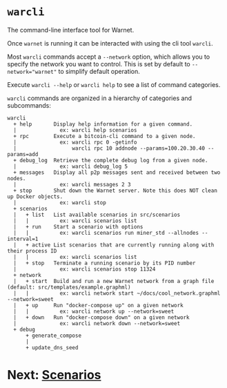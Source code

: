 # `warcli`

The command-line interface tool for Warnet.

Once `warnet` is running it can be interacted with using the cli tool `warcli`.

Most `warcli` commands accept a `--network` option, which allows you to specify
the network you want to control. This is set by default to `--network="warnet"`
to simplify default operation.

Execute `warcli --help` or `warcli help` to see a list of command categories.

`warcli` commands are organized in a hierarchy of categories and subcommands:

```
warcli
  + help       Display help information for a given command.
  |              ex: warcli help scenarios
  + rpc        Execute a bitcoin-cli command to a given node.
  |              ex: warcli rpc 0 -getinfo
  |                  warcli rpc 10 addnode --params=100.20.30.40 --params=add
  + debug_log  Retrieve the complete debug log from a given node.
  |              ex: warcli debug_log 5
  + messages   Display all p2p messages sent and received between two nodes.
  |              ex: warcli messages 2 3
  + stop       Shut down the Warnet server. Note this does NOT clean up Docker objects.
  |              ex: warcli stop
  + scenarios
  |   + list   List available scenarios in src/scenarios
  |   |          ex: warcli scenarios list
  |   + run    Start a scenario with options
  |   |          ex: warcli scenarios run miner_std --allnodes --interval=1
  |   + active List scenarios that are currently running along with their process ID
  |   |          ex: warcli scenarios list
  |   + stop   Terminate a running scenario by its PID number
  |              ex: warcli scenarios stop 11324
  + network
  |   + start  Build and run a new Warnet network from a graph file (default: src/templates/example.graphml)
  |   |          ex: warcli network start ~/docs/cool_network.graphml --network=sweet
  |   + up     Run "docker-compose up" on a given network
  |   |          ex: warcli network up --network=sweet
  |   + down   Run "docker-compose down" on a given network
  |              ex: warcli network down --network=sweet
  + debug
      + generate_compose
      |
      + update_dns_seed
```

# Next: [Scenarios](scenarios.md)
